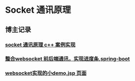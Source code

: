 # Socket 通讯原理


## 博主记录

### [socket 通讯原理 c++ 案例实现](https://blog.csdn.net/jiushimanya/article/details/82684525)

### [整合websocket 前后端通讯，实现进度条,spring-boot](https://aclik.iteye.com/blog/2425197)

### [websocket实现的小demo,jsp 页面](https://blog.csdn.net/coding_zhao/article/details/79011006)